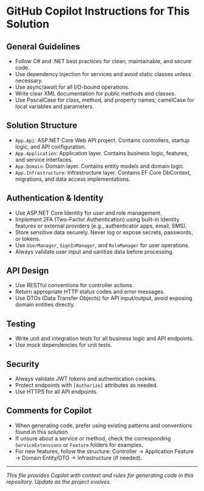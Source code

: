 # GitHub Copilot Instructions for This Solution

## General Guidelines
- Follow C# and .NET best practices for clean, maintainable, and secure code.
- Use dependency injection for services and avoid static classes unless necessary.
- Use async/await for all I/O-bound operations.
- Write clear XML documentation for public methods and classes.
- Use PascalCase for class, method, and property names; camelCase for local variables and parameters.

## Solution Structure
- `App.Api`: ASP.NET Core Web API project. Contains controllers, startup logic, and API configuration.
- `App.Application`: Application layer. Contains business logic, features, and service interfaces.
- `App.Domain`: Domain layer. Contains entity models and domain logic.
- `App.Infrastructure`: Infrastructure layer. Contains EF Core DbContext, migrations, and data access implementations.

## Authentication & Identity
- Use ASP.NET Core Identity for user and role management.
- Implement 2FA (Two-Factor Authentication) using built-in Identity features or external providers (e.g., authenticator apps, email, SMS).
- Store sensitive data securely. Never log or expose secrets, passwords, or tokens.
- Use `UserManager`, `SignInManager`, and `RoleManager` for user operations.
- Always validate user input and sanitize data before processing.

## API Design
- Use RESTful conventions for controller actions.
- Return appropriate HTTP status codes and error messages.
- Use DTOs (Data Transfer Objects) for API input/output, avoid exposing domain entities directly.

## Testing
- Write unit and integration tests for all business logic and API endpoints.
- Use mock dependencies for unit tests.

## Security
- Always validate JWT tokens and authentication cookies.
- Protect endpoints with `[Authorize]` attributes as needed.
- Use HTTPS for all API endpoints.

## Comments for Copilot
- When generating code, prefer using existing patterns and conventions found in this solution.
- If unsure about a service or method, check the corresponding `ServiceExtensions` or `Feature` folders for examples.
- For new features, follow the structure: Controller → Application Feature → Domain Entity/DTO → Infrastructure (if needed).

---

_This file provides Copilot with context and rules for generating code in this repository. Update as the project evolves._
